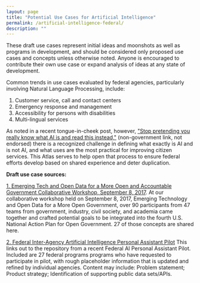 ```yaml
---
layout: page
title: "Potential Use Cases for Artificial Intelligence"
permalink: /artificial-intelligence-federal/
description: ""
---
```


These draft use cases represent initial ideas and moonshots as well as programs in development, and should be considered only proposed use cases and concepts unless otherwise noted. Anyone is encouraged to contribute their own use case or expand analysis of ideas at any state of development.

 Common trends in use cases evaluated by federal agencies, particularly involving Natural Language Processing, include:
1. Customer service, call and contact centers
2. Emergency response and management
3. Accessibility for persons with disabilities
4. Multi-lingual services

As noted in a recent tongue-in-cheek post, however, <a href="https://qz.com/1067123/stop-pretending-you-really-know-what-ai-is-and-read-this-instead/"><span>"Stop pretending you really know what AI is and read this instead,"</span></a> (non-government link, not endorsed) there is a recognized challenge in defining what exactly is AI and is not AI, and what uses are the most practical for improving citizen services. This Atlas serves to help open that process to ensure federal efforts develop based on shared experience and deter duplication.

 **Draft use case sources:**
 
[1. Emerging Tech and Open Data for a More Open and Accountable Government Collaborative Workshop, September 8, 2017](/workshop/). At our collaborative workshop held on September 8, 2017, Emerging Technology and Open Data for a More Open Government, over 90 participants from 47 teams from government, industry, civil society, and academia came together and crafted potential goals to be integrated into the fourth U.S. National Action Plan for Open Government. 27 of those concepts are shared here.
 
 <a href="https://github.com/GSA/AI-Assistant-Pilot/wiki/Participating-Concepts"><span>2. Federal Inter-Agency Artificial Intelligence Personal Assistant Pilot</span></a> This links out to the repository from a recent Federal AI Personal Assistant Pilot. Included are 27 federal programs programs who have requested to participate in pilot, with rough placeholder information that is updated and refined by individual agencies. Content may include: Problem statement; Product strategy; Identification of supporting public data sets/APIs.
